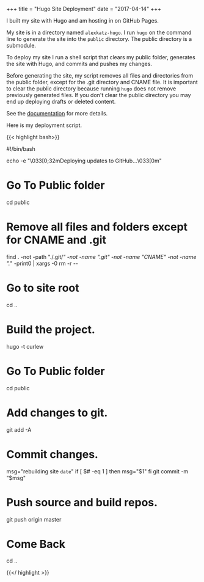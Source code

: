 +++
title = "Hugo Site Deployment"
date = "2017-04-14"
+++

I built my site with Hugo and am hosting in on GitHub Pages. 

My site is in a directory named `alexkatz-hugo`. I run `hugo` on the command line to generate the site into the `public` directory. The public directory is a submodule.

To deploy my site I run a shell script that clears my public folder, generates the site with Hugo, and commits and pushes my changes. 

Before generating the site, my script removes all files and directories from the public folder, except for the .git directory and CNAME file. It is important to clear the public directory because running `hugo` does not remove previously generated files. If you don't clear the public directory you may end up deploying drafts or deleted content.

See the <a href="https://gohugo.io/overview/usage/#a-note-about-deployment" target="_blank">documentation</a> for more details.

Here is my deployment script.

<!--more-->

{{< highlight bash>}}

#!/bin/bash

echo -e "\033[0;32mDeploying updates to GitHub...\033[0m"

# Go To Public folder
cd public

# Remove all files and folders except for CNAME and .git
find . -not -path "./.git/*" -not -name ".git" -not -name "CNAME" -not -name ".*" -print0 | xargs -0 rm -r  --

# Go to site root
cd ..

# Build the project.
hugo -t curlew

# Go To Public folder
cd public


# Add changes to git.
git add -A

# Commit changes.
msg="rebuilding site `date`"
if [ $# -eq 1 ]
   then msg="$1"
fi
git commit -m "$msg"
 
# Push source and build repos.
git push origin master
 
# Come Back
cd ..

{{</ highlight >}}

